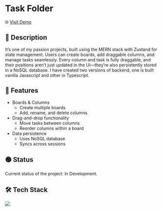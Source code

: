 # Task Folder

🌐 [Visit Demo](https://task-folder.vercel.app/)

## 📄 Description

It’s one of my passion projects, built using the MERN stack with Zustand for state management. Users can create boards, add draggable columns, and manage tasks seamlessly. Every column and task is fully draggable, and their positions aren’t just updated in the UI—they’re also persistently stored in a NoSQL database. I have created two versions of backend, one is built vanilla Javascript and other in Typescript.

## 🚀 Features

-   Boards & Columns
    -   Create multiple boards
    -   Add, rename, and delete columns
-   Drag-and-drop functionality
    -   Move tasks between columns
    -   Reorder columns within a board
-   Data persistence
    -   Uses NoSQL database
    -   Syncs across sessions

## 🟢 Status

Current status of the project: In Development.

## 🛠 Tech Stack

<img src="https://skillicons.dev/icons?i=laravel,php,bootstrap,mysql," />
